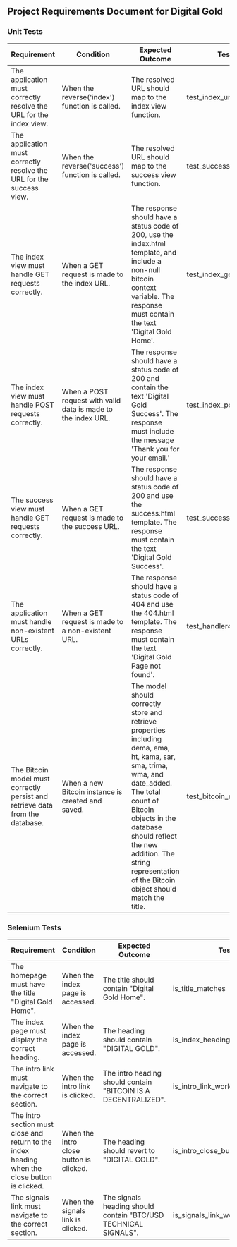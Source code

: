 ## Project Requirements Document for Digital Gold

### Unit Tests

Requirement | Condition | Expected Outcome | Test Case
----------- | --------- | ---------------- | ---------
The application must correctly resolve the URL for the index view. | When the reverse('index') function is called. | The resolved URL should map to the index view function. | test_index_url_is_resolved
The application must correctly resolve the URL for the success view. | When the reverse('success') function is called. | The resolved URL should map to the success view function. | test_success_url_is_resolved
The index view must handle GET requests correctly. | When a GET request is made to the index URL. | The response should have a status code of 200, use the index.html template, and include a non-null bitcoin context variable. The response must contain the text 'Digital Gold Home'. | test_index_get
The index view must handle POST requests correctly. | When a POST request with valid data is made to the index URL. | The response should have a status code of 200 and contain the text 'Digital Gold Success'. The response must include the message 'Thank you for your email.' | test_index_post
The success view must handle GET requests correctly. | When a GET request is made to the success URL. | The response should have a status code of 200 and use the success.html template. The response must contain the text 'Digital Gold Success'. | test_success_get
The application must handle non-existent URLs correctly. | When a GET request is made to a non-existent URL. | The response should have a status code of 404 and use the 404.html template. The response must contain the text 'Digital Gold Page not found'. | test_handler404
The Bitcoin model must correctly persist and retrieve data from the database. | When a new Bitcoin instance is created and saved. | The model should correctly store and retrieve properties including dema, ema, ht, kama, sar, sma, trima, wma, and date_added. The total count of Bitcoin objects in the database should reflect the new addition. The string representation of the Bitcoin object should match the title. | test_bitcoin_model

### Selenium Tests

Requirement | Condition | Expected Outcome | Test Case
----------- | --------- | ---------------- | ---------
The homepage must have the title "Digital Gold Home". | When the index page is accessed. | The title should contain "Digital Gold Home". | is_title_matches
The index page must display the correct heading. | When the index page is accessed. | The heading should contain "DIGITAL GOLD". | is_index_heading_displayed_correctly
The intro link must navigate to the correct section. | When the intro link is clicked. | The intro heading should contain "BITCOIN IS A DECENTRALIZED". | is_intro_link_works
The intro section must close and return to the index heading when the close button is clicked. | When the intro close button is clicked. | The heading should revert to "DIGITAL GOLD". | is_intro_close_button_works
The signals link must navigate to the correct section. | When the signals link is clicked. | The signals heading should contain "BTC/USD TECHNICAL SIGNALS". | is_signals_link_works

